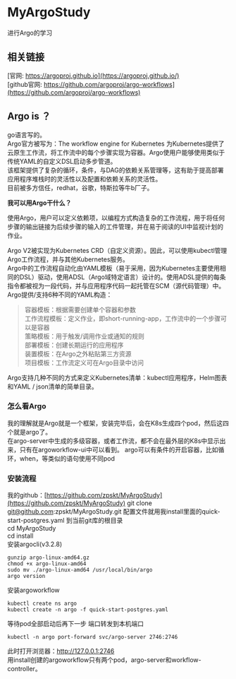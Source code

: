 # MyArgoStudy
进行Argo的学习
## 相关链接
[官网:  https://argoproj.github.io](https://argoproj.github.io/)   
[github官网:  https://github.com/argoproj/argo-workflows](https://github.com/argoproj/argo-workflows)
## Argo is ？
go语言写的。  
Argo官方被写为：The workflow engine for Kubernetes
为Kubernetes提供了云原生工作流，将工作流中的每个步骤实现为容器。Argo使用户能够使用类似于传统YAML的自定义DSL启动多步管道。  
该框架提供了复杂的循环，条件，与DAG的依赖关系管理等，这有助于提高部署应用程序堆栈时的灵活性以及配置和依赖关系的灵活性。  
目前被多方信任，redhat，谷歌，特斯拉等牛b厂子。

**我可以用Argo干什么？**

使用Argo，用户可以定义依赖项，以编程方式构造复杂的工作流程，用于将任何步骤的输出链接为后续步骤的输入的工件管理，并在易于阅读的UI中监视计划的作业。

Argo V2被实现为Kubernetes CRD（自定义资源）。因此，可以使用kubectl管理Argo工作流程，并与其他Kubernetes服务。    
Argo中的工作流程自动化由YAML模板（易于采用，因为Kubernetes主要使用相同的DSL）驱动，使用ADSL（Argo域特定语言）设计的。使用ADSL提供的每条指令都被视为一段代码，并与应用程序代码一起托管在SCM（源代码管理）中。  
Argo提供/支持6种不同的YAML构造：
>容器模板：根据需要创建单个容器和参数  
工作流程模板：定义作业，即short-running-app，工作流中的一个步骤可以是容器  
策略模板：用于触发/调用作业或通知的规则  
部署模板：创建长期运行的应用程序  
装置模板：在Argo之外粘贴第三方资源  
项目模板：工作流定义可在Argo目录中访问
>
Argo支持几种不同的方式来定义Kubernetes清单：kubectl应用程序，Helm图表和YAML / json清单的简单目录。

### 怎么看Argo
我的理解就是Argo就是一个框架，安装完毕后，会在K8s生成四个pod，然后这四个就是argo了。  
在argo-server中生成的多级容器，或者工作流，都不会在最外层的K8s中显示出来，只有在argoworkflow-ui中可以看到。
argo可以有条件的开启容器，比如循环，when，等类似的语句使用不同pod
### 安装流程
我的github：[https://github.com/zpskt/MyArgoStudy](https://github.com/zpskt/MyArgoStudy)
git clone git@github.com:zpskt/MyArgoStudy.git
配置文件就用我install里面的quick-start-postgres.yaml
到当前git库的根目录  
cd MyArgoStudy  
cd install  
安装argocli(v3.2.8)

    gunzip argo-linux-amd64.gz
    chmod +x argo-linux-amd64
    sudo mv ./argo-linux-amd64 /usr/local/bin/argo
    argo version
安装argoworkflow

    kubectl create ns argo
    kubectl create -n argo -f quick-start-postgres.yaml
等待pod全部启动后再下一步
端口转发到本机端口

    kubectl -n argo port-forward svc/argo-server 2746:2746

此时打开浏览器：http://127.0.0.1:2746  
用install创建的argoworkflow只有两个pod，argo-server和workflow-controller。  
